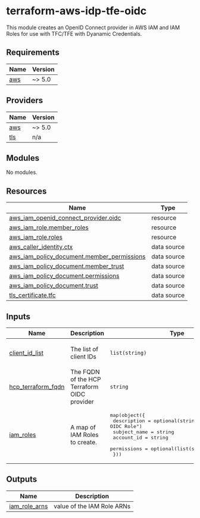 # terraform-aws-idp-tfe-oidc

This module creates an OpenID Connect provider in AWS IAM and IAM Roles for use with TFC/TFE with Dyanamic Credentials.

<!-- BEGIN_TF_DOCS -->
## Requirements

| Name | Version |
|------|---------|
| <a name="requirement_aws"></a> [aws](#requirement\_aws) | ~> 5.0 |

## Providers

| Name | Version |
|------|---------|
| <a name="provider_aws"></a> [aws](#provider\_aws) | ~> 5.0 |
| <a name="provider_tls"></a> [tls](#provider\_tls) | n/a |

## Modules

No modules.

## Resources

| Name | Type |
|------|------|
| [aws_iam_openid_connect_provider.oidc](https://registry.terraform.io/providers/hashicorp/aws/latest/docs/resources/iam_openid_connect_provider) | resource |
| [aws_iam_role.member_roles](https://registry.terraform.io/providers/hashicorp/aws/latest/docs/resources/iam_role) | resource |
| [aws_iam_role.roles](https://registry.terraform.io/providers/hashicorp/aws/latest/docs/resources/iam_role) | resource |
| [aws_caller_identity.ctx](https://registry.terraform.io/providers/hashicorp/aws/latest/docs/data-sources/caller_identity) | data source |
| [aws_iam_policy_document.member_permissions](https://registry.terraform.io/providers/hashicorp/aws/latest/docs/data-sources/iam_policy_document) | data source |
| [aws_iam_policy_document.member_trust](https://registry.terraform.io/providers/hashicorp/aws/latest/docs/data-sources/iam_policy_document) | data source |
| [aws_iam_policy_document.permissions](https://registry.terraform.io/providers/hashicorp/aws/latest/docs/data-sources/iam_policy_document) | data source |
| [aws_iam_policy_document.trust](https://registry.terraform.io/providers/hashicorp/aws/latest/docs/data-sources/iam_policy_document) | data source |
| [tls_certificate.tfc](https://registry.terraform.io/providers/hashicorp/tls/latest/docs/data-sources/certificate) | data source |

## Inputs

| Name | Description | Type | Default | Required |
|------|-------------|------|---------|:--------:|
| <a name="input_client_id_list"></a> [client\_id\_list](#input\_client\_id\_list) | The list of client IDs | `list(string)` | <pre>[<br>  "aws.workload.identity"<br>]</pre> | no |
| <a name="input_hcp_terraform_fqdn"></a> [hcp\_terraform\_fqdn](#input\_hcp\_terraform\_fqdn) | The FQDN of the HCP Terraform OIDC provider | `string` | `"app.terraform.io"` | no |
| <a name="input_iam_roles"></a> [iam\_roles](#input\_iam\_roles) | A map of IAM Roles to create. | <pre>map(object({<br>    description  = optional(string, "HCP Terraform OIDC Role")<br>    subject_name = string<br>    account_id   = string<br>    permissions  = optional(list(string), [])<br>  }))</pre> | `{}` | no |

## Outputs

| Name | Description |
|------|-------------|
| <a name="output_iam_role_arns"></a> [iam\_role\_arns](#output\_iam\_role\_arns) | value of the IAM Role ARNs |
<!-- END_TF_DOCS -->
